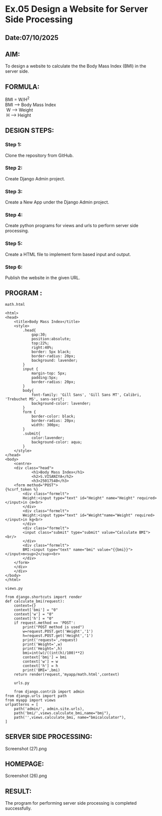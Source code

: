 # Ex.05 Design a Website for Server Side Processing
## Date:07/10/2025

## AIM:
 To design a website to calculate the the Body Mass Index (BMI) in the server side. 


## FORMULA:
BMI = W/H<sup>2</sup>
<br> BMI --> Body Mass Index 
<br> W --> Weight
<br> H --> Height

## DESIGN STEPS:

### Step 1:
Clone the repository from GitHub.

### Step 2:
Create Django Admin project.

### Step 3:
Create a New App under the Django Admin project.

### Step 4:
Create python programs for views and urls to perform server side processing.

### Step 5:
Create a HTML file to implement form based input and output.

### Step 6:
Publish the website in the given URL.

## PROGRAM :
```
math.html

<html> 
<head> 
    <title>Body Mass Index</title>
    <style>
        .head{
            gap:30;
            position:absolute;
            top:22%;
            right:40%;
            border: 5px black;
            border-radius: 20px;
            background: lavender;
        }
        input {
            margin-top: 5px;
            padding:5px;
            border-radius: 20px;
        }
        body{
            font-family: 'Gill Sans', 'Gill Sans MT', Calibri, 'Trebuchet MS', sans-serif;
            background-color: lavender;
        }
        form {
            border-color: black;
            border-radius: 20px;
            width: 300px;
        }
        .submit{
            color:lavender;
            background-color: aqua;
        }
    </style> 
</head> 
<body>
    <centre>
    <div class="head">  
            <h1>Body Mass Index</h1>
            <h2>S.VISANIYA</h2> 
            <h3>25017540</h3>
    <form method="POST">
{%csrf_token %}
        <div class="formelt"> 
        Height:<input type="text" id="Height" name="Height" required></input>in cm<br> 
        </div> 
        <div class="formelt"> 
        Weight:<input type="text" id="Weight"name="Weight" required></input>in kg<br> 
        </div> 
        <div class="formelt"> 
        <input class="submit" type="submit" value="Calculate BMI"><br/> 
        </div> 
        <div class="formelt"> 
        BMI:<input type="text" name="bmi" value="{{bmi}}"></input>m<sup>2</sup><br> 
        </div>
    </form>
    </div>
    </div> 
</body>
</html>

views.py

from django.shortcuts import render 
def calculate_bmi(request): 
    context={} 
    context['bmi'] = "0" 
    context['w'] = "0" 
    context['h'] = "0" 
    if request.method == 'POST': 
        print("POST method is used")
        w=request.POST.get('Weight','1')
        h=request.POST.get('Height','1')
        print('request=',request) 
        print('Weight=',w) 
        print('Height=',h) 
        bmi=int(w)/((int(h)/100)**2)
        context['bmi'] = bmi
        context['w'] = w
        context['h'] = h
        print('BMI=',bmi) 
    return render(request,'myapp/math.html',context)

    urls.py

    from django.contrib import admin
from django.urls import path
from myapp import views
urlpatterns = [
    path('admin/', admin.site.urls),
    path('bmi/',views.calculate_bmi,name="bmi"),
    path('',views.calculate_bmi, name="bmicalculator"),
]
```

## SERVER SIDE PROCESSING:
Screenshot (27).png

## HOMEPAGE:
Screenshot (26).png

## RESULT:
The program for performing server side processing is completed successfully.
